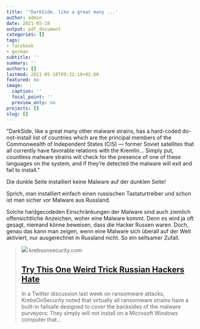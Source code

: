 ```yaml
---
title: '"DarkSide, like a great many ...'
author: admin
date: 2021-05-18
output: pdf_document
categories: []
tags:
- facebook
- german
subtitle: ''
summary: ''
authors: []
lastmod: 2021-05-18T09:32:19+02:00
featured: no
image:
  caption: ''
  focal_point: ''
  preview_only: no
projects: []
slug: []
---
```

"DarkSide, like a great many other malware strains, has a hard-coded do-not-install list of countries which are the principal members of the Commonwealth of Independent States (CIS) — former Soviet satellites that all currently have favorable relations with the Kremlin... Simply put, countless malware strains will check for the presence of one of these languages on the system, and if they’re detected the malware will exit and fail to install."

Die dunkle Seite installiert keine Malware auf der dunklen Seite!

Sprich, man installiert einfach einen russischen Tastaturtreiber und schon ist man sicher vor Malware aus Russland. 

Solche hardgecodeden Einschränkungen der Malware sind auch ziemlich offensichtliche Anzeichen, woher eine Malware kommt. Denn es wird ja oft gesagt, niemand könne beweisen, dass die Hacker Russen waren. Doch, genau das kann man zeigen, wenn eine Malware sich überall auf der Welt aktiviert, nur ausgerechnet in Russland nicht. So ein seltsamer Zufall.
> [![](https://krebsonsecurity.com/wp-content/uploads/2021/05/луныцше.png)](https://krebsonsecurity.com/2021/05/try-this-one-weird-trick-russian-hackers-hate/)
> krebsonsecurity.com
> ## [Try This One Weird Trick Russian Hackers Hate](https://krebsonsecurity.com/2021/05/try-this-one-weird-trick-russian-hackers-hate/)
>
>In a Twitter discussion last week on ransomware attacks, KrebsOnSecurity noted that virtually all ransomware strains have a built-in failsafe designed to cover the backsides of the malware purveyors: They simply will not install on a Microsoft Windows computer that…

